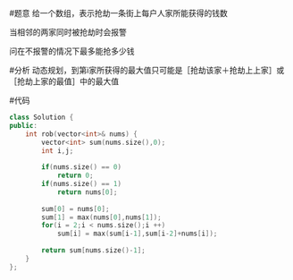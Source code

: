 #题意
给一个数组，表示抢劫一条街上每户人家所能获得的钱数

当相邻的两家同时被抢劫时会报警

问在不报警的情况下最多能抢多少钱

#分析
动态规划，到第i家所获得的最大值只可能是［抢劫该家＋抢劫上上家］或［抢劫上家的最值］中的最大值


#代码
```C++
class Solution {
public:
    int rob(vector<int>& nums) {
        vector<int> sum(nums.size(),0);
        int i,j;
        
        if(nums.size() == 0)
            return 0;
        if(nums.size() == 1)
            return nums[0];
            
        sum[0] = nums[0];
        sum[1] = max(nums[0],nums[1]);
        for(i = 2;i < nums.size();i ++)
            sum[i] = max(sum[i-1],sum[i-2]+nums[i]);
        
        return sum[nums.size()-1];
    }
};
```
